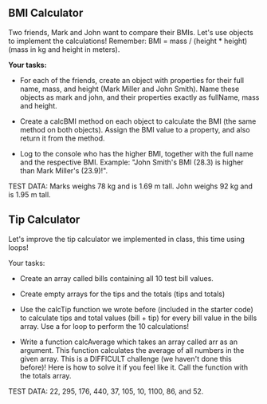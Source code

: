 ## BMI Calculator

Two friends, Mark and John want to compare their BMIs. Let's use objects to implement the calculations! Remember: BMI = mass / (height * height) (mass in kg and height in meters).

**Your tasks:**

- For each of the friends, create an object with properties for their full name, mass, and height (Mark Miller and John Smith). Name these objects as mark and john, and their properties exactly as fullName, mass and height.

- Create a calcBMI method on each object to calculate the BMI (the same method on both objects). Assign the BMI value to a property, and also return it from the method.

- Log to the console who has the higher BMI, together with the full name and the respective BMI. Example: "John Smith's BMI (28.3) is higher than Mark Miller's (23.9)!".

TEST DATA: Marks weighs 78 kg and is 1.69 m tall. John weighs 92 kg and is 1.95 m tall.

## Tip Calculator

Let's improve the tip calculator we implemented in class, this time using loops!

Your tasks:

- Create an array called bills containing all 10 test bill values.

- Create empty arrays for the tips and the totals (tips and totals)

- Use the calcTip function we wrote before (included in the starter code) to calculate tips and total values (bill + tip) for every bill value in the bills array. Use a for loop to perform the 10 calculations!

- Write a function calcAverage which takes an array called arr as an argument. This function calculates the average of all numbers in the given array. This is a DIFFICULT challenge (we haven't done this before)! Here is how to solve it if you feel like it. Call the function with the totals array.

TEST DATA: 22, 295, 176, 440, 37, 105, 10, 1100, 86, and 52.







